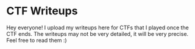 # CTF Writeups<br>
Hey everyone! I upload my writeups here for CTFs that I played once the CTF ends. The writeups may not be very detailed, it will be very precise. Feel free to read them :)
